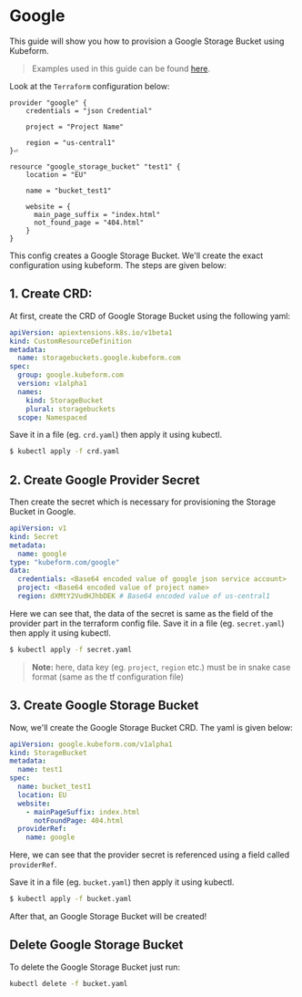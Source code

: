 # Google

This guide will show you how to provision a Google Storage Bucket using Kubeform.

> Examples used in this guide can be found [here](/docs/examples/google).

Look at the `Terraform` configuration below:

```
provider "google" {
    credentials = "json Credential"

    project = "Project Name"

    region = "us-central1"
}⏎

resource "google_storage_bucket" "test1" {
    location = "EU"

    name = "bucket_test1"

    website = {
      main_page_suffix = "index.html"
      not_found_page = "404.html"
    }
}
```

This config creates a Google Storage Bucket. We'll create the exact configuration using kubeform. The steps are given below:

## 1. Create CRD:

At first, create the CRD of Google Storage Bucket using the following yaml:

```yaml
apiVersion: apiextensions.k8s.io/v1beta1
kind: CustomResourceDefinition
metadata:
  name: storagebuckets.google.kubeform.com
spec:
  group: google.kubeform.com
  version: v1alpha1
  names:
    kind: StorageBucket
    plural: storagebuckets
  scope: Namespaced
``` 

Save it in a file (eg. `crd.yaml`) then apply it using kubectl.

```bash
$ kubectl apply -f crd.yaml
```

## 2. Create Google Provider Secret

Then create the secret which is necessary for provisioning the Storage Bucket in Google.

```yaml 
apiVersion: v1
kind: Secret
metadata:
  name: google
type: "kubeform.com/google"
data:
  credentials: <Base64 encoded value of google json service account>
  project: <Base64 encoded value of project name>
  region: dXMtY2VudHJhbDEK # Base64 encoded value of us-central1
```

Here we can see that, the data of the secret is same as the field of the provider part in the terraform config file. Save it in a file (eg. `secret.yaml`) then apply it using kubectl.

```bash
$ kubectl apply -f secret.yaml
```
> **Note:** here, data key (eg. `project`, `region` etc.) must be in snake case format (same as the tf configuration file)

## 3. Create Google Storage Bucket

Now, we'll create the Google Storage Bucket CRD. The yaml is given below:

```yaml
apiVersion: google.kubeform.com/v1alpha1
kind: StorageBucket
metadata:
  name: test1
spec:
  name: bucket_test1
  location: EU
  website:
    - mainPageSuffix: index.html
      notFoundPage: 404.html
  providerRef:
    name: google
```

Here, we can see that the provider secret is referenced using a field called `providerRef`.

Save it in a file (eg. `bucket.yaml`) then apply it using kubectl.

```bash
$ kubectl apply -f bucket.yaml
```

After that, an Google Storage Bucket will be created!

## Delete Google Storage Bucket

To delete the Google Storage Bucket just run:

```bash
kubectl delete -f bucket.yaml
```
